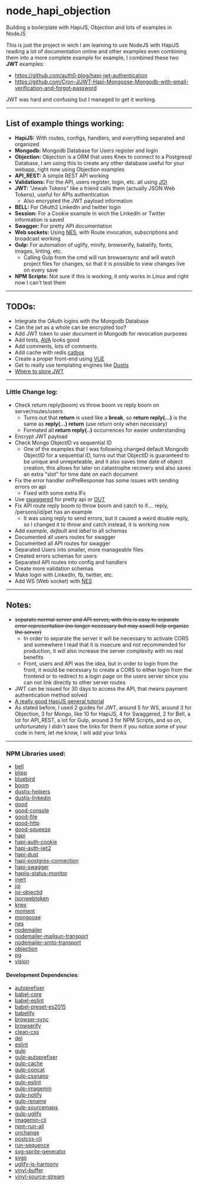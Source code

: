 # node_hapi_objection
Building a boilerplate with HapiJS, Objection and lots of examples in NodeJS

This is just the project in wich I am learning to use NodeJS with HapiJS reading
a lot of documentation online and other examples even combining them into a more
complete example
for example, I combined these two **JWT** examples:

  * <https://github.com/auth0-blog/hapi-jwt-authentication>
  * <https://github.com/Cron-J/JWT-Hapi-Mongoose-Mongodb-with-email-verification-and-forgot-password>

JWT was hard and confusing but I managed to get it working.

***
## List of example things working:

 * **HapiJS:** With routes, configs, handlers, and everything separated and organized
 * **Mongodb:**  Mongodb Database for Users register and login
 * **Objection:** Objection is a ORM that uses Knex to connect to a Postgresql 
 Database, I am using this to create any other database useful for your webapp,
 right now using Objection examples
 * **API_REST:** A simple REST API working
 * **Validations:** For the API, users register, login, etc. all using [JOI](https://github.com/hapijs/joi)
 * **JWT:**  "Jewah Tokens" like a friend calls them  (actually JSON Web Tokens),
 useful for APIs authentication
   * Also encrypted the JWT payload information
 * **BELL:** For OAuth2 LinkedIn and twitter login
 * **Session:** For a Cookie example in wich the LinkedIn or Twitter information
 is saved
 * **Swagger:**  For pretty API documentation
 * **Web sockets:** Using [NES](https://github.com/hapijs/nes), with Route invocation, subscriptions and broadcast
 working 
 * **Gulp:** For automation of uglify, minify, browserify, babelify, fonts,
 images, linting, etc.
   * Calling Gulp from the cmd will run browsersync and will watch project files
   for changes, so that it is possible to view changes live on every save 
 * **NPM Scripts:** Not sure if this is working, it only works in Linux and right
 now I can't test them
 
***
## TODOs:

 * Integrate the OAuth logins with the Mongodb Database
 * Can the jwt as a whole can be encrypted too?
 * Add JWT token to user document in Mongodb for revocation purposes
 * Add tests, [AVA](https://github.com/avajs/ava) looks good
 * Add comments, lots of comments
 * Add cache with redis [catbox](https://github.com/hapijs/catbox)
 * Create a proper front-end using [VUE](https://vuejs.org/)
 * Get to really use templating engines like [Dustjs](http://www.dustjs.com/)
 * [Where to store JWT](https://stormpath.com/blog/where-to-store-your-jwts-cookies-vs-html5-web-storage)
 
 
***
### Little Change log:
 
 * Check return reply(boom) vs throw boom vs reply boom on server/routes/users
   * Turns out that **return** is used like a **break**, so **return reply(...)**
   is the same as **reply(...) return** (use return only when necessary)
   * Formated all **return reply(..)** occurrences for easier understanding
 * Encrypt JWT payload 
 * Check Mongo ObjectID vs sequential ID
   * One of the examples that I was following changed default Mongodb ObjectID
    for a sequential ID, turns out that ObjectID is guaranteed to be unique and
    unrepeteable, and it also saves time date of object creation, this allows
    for later on catastrophe recovery and also saves an extra "slot" for time
    date on each document
 * Fix the error handler onPreResponse has some issues with sending errors on api
   * Fixed with some extra IFs
 * Use [swaggered](https://www.npmjs.com/package/hapi-swaggered) for pretty api
   or [OUT](https://github.com/hapijs/lout)
 * Fix API route reply boom to throw boom and catch to if.... reply,
 /persons/id/pet has an example
   * It was using reply to send errors, but it caused a weird double reply, so I
   changed it to throw and catch instead, it is working now
 * Add _example_, _default_ and _label_ to all schemas
 * Documented all users routes for swagger
 * Documented all API routes for swagger
 * Separated Users into smaller, more manageable files
 * Created errors schemas for users
 * Separated API routes into config and handlers
 * Create more validation schemas
 * Make login with LinkedIn, fb, twitter, etc.
 * Add WS (Web socket) with [NES](https://github.com/hapijs/nes)

***
## Notes:
 *  ~~separate normal server and API server, with this is easy to separate
error representation (no longer necessary but may aswell help organize the server)~~
    * In order to separate the server it will be necessary to activate CORS
and somewhere I read that it is insecure and not recommended for production, it
will also increase the server complexity with no real benefits
    * Front, users and API was the idea, but in order to login from the front, it
would be necessary to create a CORS to either login from the frontend or to
redirect to a login page on the users server since you can not link directly to
other server routes
 * JWT can be issued for 30 days to access the API, that means payment
authentication method solved
 * [A really good HapiJS general tutorial](https://futurestud.io/tutorials/hapi-get-your-server-up-and-running)
 * As stated before, I used 2 guides for JWT, around 5 for WS, around 3 for 
 Objection, 3 for Mongo, like 10 for HapiJS, 4 for Swaggered, 2 for Bell, a lot
 for API_REST, a lot for Gulp, around 3 for NPM Scripts, and so on, unfortunately
 I didn't save the links for them if you notice some of your code in here, let
 me know, I will add your links


 ***
 ### NPM Libraries used:

  * [bell](https://github.com/hapijs/bell)
  * [blipp](https://github.com/danielb2/blipp)
  * [bluebird](https://github.com/petkaantonov/bluebird)
  * [boom](https://github.com/hapijs/boom)
  * [dustjs-helpers](https://github.com/linkedin/dustjs-helpers)
  * [dustjs-linkedin](https://github.com/linkedin/dustjs)
  * [good](https://github.com/hapijs/good)
  * [good-console](https://github.com/hapijs/good-console)
  * [good-file](https://github.com/hapijs/good-file)
  * [good-http](https://github.com/hapijs/good-http)
  * [good-squeeze](https://github.com/hapijs/good-squeeze)
  * [hapi](http://hapijs.com/)
  * [hapi-auth-cookie](https://github.com/hapijs/hapi-auth-cookie)
  * [hapi-auth-jwt2](https://github.com/dwyl/hapi-auth-jwt2)
  * [hapi-dust](https://github.com/mikefrey/hapi-dust)
  * [hapi-postgres-connection](https://github.com/jedireza/hapi-node-postgres)
  * [hapi-swagger](https://github.com/glennjones/hapi-swagger)
  * [hapijs-status-monitor](https://github.com/ziyasal/hapijs-status-monitor)
  * [inert](https://github.com/hapijs/inert)
  * [joi](https://github.com/hapijs/joi)
  * [joi-objectid](https://github.com/pebble/joi-objectid)
  * [jsonwebtoken](https://github.com/auth0/node-jsonwebtoken)
  * [knex](http://knexjs.org/)
  * [moment](http://momentjs.com/)
  * [mongoose](http://mongoosejs.com/)
  * [nes](https://github.com/hapijs/nes)
  * [nodemailer](https://github.com/nodemailer/nodemailer)
  * [nodemailer-mailgun-transport](https://github.com/orliesaurus/nodemailer-mailgun-transport)
  * [nodemailer-smtp-transport](https://github.com/nodemailer/nodemailer-smtp-transport)
  * [objection](https://github.com/Vincit/objection.js/)
  * [pg](https://github.com/brianc/node-postgres)
  * [vision](https://github.com/hapijs/vision)

#### Development Dependencies:

  * [autoprefixer](https://www.npmjs.com/package/autoprefixer)
  * [babel-core](https://www.npmjs.com/package/babel-core)
  * [babel-eslint](https://www.npmjs.com/package/babel-eslint)
  * [babel-preset-es2015](https://www.npmjs.com/package/babel-preset-es2015)
  * [babelify](https://www.npmjs.com/package/babelify)
  * [browser-sync](https://www.browsersync.io/)
  * [browserify](https://www.npmjs.com/package/browserify)
  * [clean-css](https://www.npmjs.com/package/clean-css)
  * [del](https://www.npmjs.com/package/del)
  * [eslint](https://www.npmjs.com/package/eslint)
  * [gulp](https://www.npmjs.com/package/gulp)
  * [gulp-autoprefixer](https://www.npmjs.com/package/gulp-autoprefixer)
  * [gulp-cache](https://www.npmjs.com/package/gulp-cache)
  * [gulp-concat](https://www.npmjs.com/package/gulp-concat)
  * [gulp-cssnano](https://www.npmjs.com/package/gulp-cssnano)
  * [gulp-eslint](https://www.npmjs.com/package/gulp-eslint)
  * [gulp-imagemin](https://www.npmjs.com/package/gulp-imagemin)
  * [gulp-notify](https://www.npmjs.com/package/gulp-notify)
  * [gulp-rename](https://www.npmjs.com/package/gulp-rename)
  * [gulp-sourcemaps](https://www.npmjs.com/package/gulp-sourcemaps)
  * [gulp-uglify](https://www.npmjs.com/package/gulp-uglify)
  * [imagemin-cli](https://www.npmjs.com/package/imagemin-cli)
  * [npm-run-all](https://www.npmjs.com/package/npm-run-all)
  * [onchange](https://www.npmjs.com/package/onchange)
  * [postcss-cli](https://www.npmjs.com/package/postcss-cli)
  * [run-sequence](https://www.npmjs.com/package/run-sequence)
  * [svg-sprite-generator](https://www.npmjs.com/package/svg-sprite-generator)
  * [svgo](https://www.npmjs.com/package/svgo)
  * [uglify-js-harmony](https://www.npmjs.com/package/uglify-js-harmony)
  * [vinyl-buffer](https://www.npmjs.com/package/vinyl-buffer)
  * [vinyl-source-stream](https://www.npmjs.com/package/vinyl-source-stream)